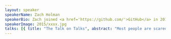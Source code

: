 ```yaml
---
layout: speaker
speakerName: Zach Holman
speakerBio: Zach joined <a href='https://github.com/'>GitHub</a> in 2010 as one of their first engineering hires. Initially working on what would become GitHub Enterprise, he now hacks on new features and frequently <a href='http://zachholman.com/talks'>gives talks</a> about building products and growing startups. He also writes about public speaking on <a href='http://speaking.io/'>speaking.io</a>.
speakerImage: 2015/xxxx.jpg
talks: [{ title: "The Talk on Talks", abstract: "Most people are scared to present at a conference, or a meetup, or at a company meeting. Public speaking is a common fear, and many find themselves at night waking up from nightmares involving a disastrous speech. All too often, people think public speaking is something to be afraid of.</p><p>THEY'RE TOTALLY RIGHT OH MY GOD PUBLIC SPEAKING IS ONE OF THE MOST STRESSFUL THINGS YOURE EVER GOING TO DO PLEASE HIDE AND AVOID ALL HUMANS AND STRANGER DANGER</p><p>Now, that said, sometimes you're stuck. You can't very well turn down the speech at your best friend's wedding now, can you? Or maybe you can because secretly you don't like your friend as much as they think you do. You meanie.</p><p>The best public speakers are as nervous as you are. They've just done it before, and they all do certain things much better than you. But you can change that. It's an extremely learnable skill.</p><p>That's what this talk is all about..", link: 'https://www.youtube.com/embed/' }]
---
```

